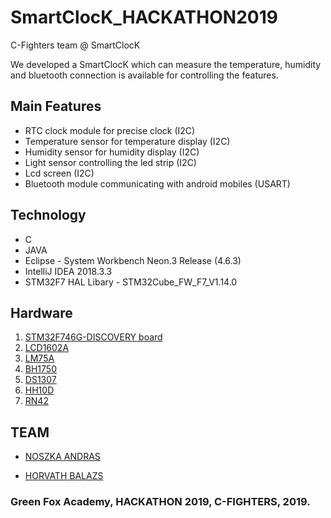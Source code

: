 # SmartClocK_HACKATHON2019

C-Fighters team @ SmartClocK

We developed a SmartClocK which can measure the temperature, humidity and bluetooth connection is available 
for controlling the features.

## Main Features

- RTC clock module for precise clock (I2C)
- Temperature sensor for temperature display (I2C)
- Humidity sensor for humidity display (I2C)
- Light sensor controlling the led strip (I2C)
- Lcd screen (I2C)
- Bluetooth module communicating with android mobiles (USART)

## Technology

- C
- JAVA
- Eclipse - System Workbench Neon.3 Release (4.6.3)
- IntelliJ IDEA 2018.3.3
- STM32F7 HAL Libary - STM32Cube_FW_F7_V1.14.0

## Hardware

1. [STM32F746G-DISCOVERY board](https://www.st.com/content/ccc/resource/technical/document/datasheet/96/ed/61/9b/e0/6c/45/0b/DM00166116.pdf/files/DM00166116.pdf/jcr:content/translations/en.DM00166116.pdf)
2. [LCD1602A](https://www.openhacks.com/uploadsproductos/eone-1602a1.pdf)
3. [LM75A](https://www.nxp.com/docs/en/data-sheet/LM75A.pdf)
4. [BH1750](https://www.nxp.com/docs/en/data-sheet/LM75A.pdf)
5. [DS1307](https://datasheets.maximintegrated.com/en/ds/DS1307.pdf)
6. [HH10D](https://www.sparkfun.com/datasheets/Sensors/Temperature/HH10D.pdf)
7. [RN42](http://ww1.microchip.com/downloads/en/devicedoc/rn-42-ds-v2.32r.pdf)


## TEAM

- [NOSZKA ANDRAS](https://github.com/nandras88)

- [HORVATH BALAZS](https://github.com/stadd)








### Green Fox Academy, HACKATHON 2019, C-FIGHTERS, 2019.